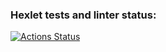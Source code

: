 ### Hexlet tests and linter status:
[![Actions Status](https://github.com/Makumazet/qa-auto-engineer-javascript-project-44/actions/workflows/hexlet-check.yml/badge.svg)](https://github.com/Makumazet/qa-auto-engineer-javascript-project-44/actions)